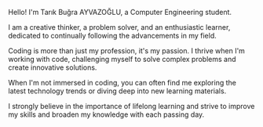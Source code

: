 Hello! I'm Tarık Buğra AYVAZOĞLU, a Computer Engineering student.

I am a creative thinker, a problem solver, and an enthusiastic learner, dedicated to continually following the advancements in my field.

Coding is more than just my profession, it's my passion. I thrive when I'm working with code, challenging myself to solve complex problems and create innovative solutions.

When I'm not immersed in coding, you can often find me exploring the latest technology trends or diving deep into new learning materials. 

I strongly believe in the importance of lifelong learning and strive to improve my skills and broaden my knowledge with each passing day.

<!---
tarikayvz/tarikayvz is a ✨ special ✨ repository because its `README.md` (this file) appears on your GitHub profile.
You can click the Preview link to take a look at your changes.
--->
